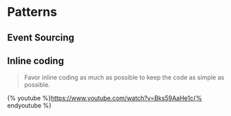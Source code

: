 # Patterns

## Event Sourcing

## Inline coding
> Favor inline coding as much as possible to keep the code as simple as possible.

{% youtube %}https://www.youtube.com/watch?v=Bks59AaHe1c{% endyoutube %}